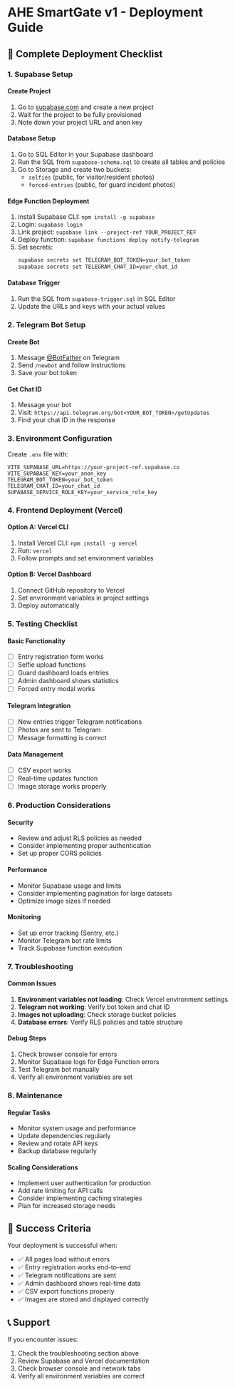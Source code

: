 # AHE SmartGate v1 - Deployment Guide

## 🚀 Complete Deployment Checklist

### 1. Supabase Setup

#### Create Project
1. Go to [supabase.com](https://supabase.com) and create a new project
2. Wait for the project to be fully provisioned
3. Note down your project URL and anon key

#### Database Setup
1. Go to SQL Editor in your Supabase dashboard
2. Run the SQL from `supabase-schema.sql` to create all tables and policies
3. Go to Storage and create two buckets:
   - `selfies` (public, for visitor/resident photos)
   - `forced-entries` (public, for guard incident photos)

#### Edge Function Deployment
1. Install Supabase CLI: `npm install -g supabase`
2. Login: `supabase login`
3. Link project: `supabase link --project-ref YOUR_PROJECT_REF`
4. Deploy function: `supabase functions deploy notify-telegram`
5. Set secrets:
   ```bash
   supabase secrets set TELEGRAM_BOT_TOKEN=your_bot_token
   supabase secrets set TELEGRAM_CHAT_ID=your_chat_id
   ```

#### Database Trigger
1. Run the SQL from `supabase-trigger.sql` in SQL Editor
2. Update the URLs and keys with your actual values

### 2. Telegram Bot Setup

#### Create Bot
1. Message [@BotFather](https://t.me/botfather) on Telegram
2. Send `/newbot` and follow instructions
3. Save your bot token

#### Get Chat ID
1. Message your bot
2. Visit: `https://api.telegram.org/bot<YOUR_BOT_TOKEN>/getUpdates`
3. Find your chat ID in the response

### 3. Environment Configuration

Create `.env` file with:
```env
VITE_SUPABASE_URL=https://your-project-ref.supabase.co
VITE_SUPABASE_KEY=your_anon_key
TELEGRAM_BOT_TOKEN=your_bot_token
TELEGRAM_CHAT_ID=your_chat_id
SUPABASE_SERVICE_ROLE_KEY=your_service_role_key
```

### 4. Frontend Deployment (Vercel)

#### Option A: Vercel CLI
1. Install Vercel CLI: `npm install -g vercel`
2. Run: `vercel`
3. Follow prompts and set environment variables

#### Option B: Vercel Dashboard
1. Connect GitHub repository to Vercel
2. Set environment variables in project settings
3. Deploy automatically

### 5. Testing Checklist

#### Basic Functionality
- [ ] Entry registration form works
- [ ] Selfie upload functions
- [ ] Guard dashboard loads entries
- [ ] Admin dashboard shows statistics
- [ ] Forced entry modal works

#### Telegram Integration
- [ ] New entries trigger Telegram notifications
- [ ] Photos are sent to Telegram
- [ ] Message formatting is correct

#### Data Management
- [ ] CSV export works
- [ ] Real-time updates function
- [ ] Image storage works properly

### 6. Production Considerations

#### Security
- Review and adjust RLS policies as needed
- Consider implementing proper authentication
- Set up proper CORS policies

#### Performance
- Monitor Supabase usage and limits
- Consider implementing pagination for large datasets
- Optimize image sizes if needed

#### Monitoring
- Set up error tracking (Sentry, etc.)
- Monitor Telegram bot rate limits
- Track Supabase function execution

### 7. Troubleshooting

#### Common Issues
1. **Environment variables not loading**: Check Vercel environment settings
2. **Telegram not working**: Verify bot token and chat ID
3. **Images not uploading**: Check storage bucket policies
4. **Database errors**: Verify RLS policies and table structure

#### Debug Steps
1. Check browser console for errors
2. Monitor Supabase logs for Edge Function errors
3. Test Telegram bot manually
4. Verify all environment variables are set

### 8. Maintenance

#### Regular Tasks
- Monitor system usage and performance
- Update dependencies regularly
- Review and rotate API keys
- Backup database regularly

#### Scaling Considerations
- Implement user authentication for production
- Add rate limiting for API calls
- Consider implementing caching strategies
- Plan for increased storage needs

## 🎯 Success Criteria

Your deployment is successful when:
- ✅ All pages load without errors
- ✅ Entry registration works end-to-end
- ✅ Telegram notifications are sent
- ✅ Admin dashboard shows real-time data
- ✅ CSV export functions properly
- ✅ Images are stored and displayed correctly

## 📞 Support

If you encounter issues:
1. Check the troubleshooting section above
2. Review Supabase and Vercel documentation
3. Check browser console and network tabs
4. Verify all environment variables are correct
